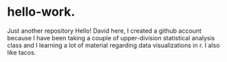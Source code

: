 # hello-work.
Just another repository
Hello! David here, I created a github account because I have been taking a couple of upper-division statistical analysis class and I learning a lot of material regarding data visualizations in r. 
I also like tacos.
